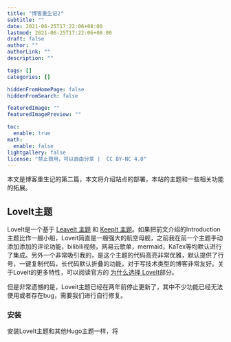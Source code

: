 ```yaml
---
title: "博客重生记2"
subtitle: ""
date: 2021-06-25T17:22:06+08:00
lastmod: 2021-06-25T17:22:06+08:00
draft: false
author: ""
authorLink: ""
description: ""

tags: []
categories: []

hiddenFromHomePage: false
hiddenFromSearch: false

featuredImage: ""
featuredImagePreview: ""

toc:
  enable: true
math:
  enable: false
lightgallery: false
license: "禁止商用，可以自由分享 |  CC BY-NC 4.0"
---
```

本文是博客重生记的第二篇，本文将介绍站点的部署，本站的主题和一些相关功能的拓展。

<!--more-->

## LoveIt主题

LoveIt是一个基于 [LeaveIt 主题](https://github.com/liuzc/LeaveIt) 和 [KeepIt 主题](https://github.com/Fastbyte01/KeepIt)。如果把前文介绍的Introduction主题比作一艘小船，Loveit简直是一艘强大的航空母舰，之前我在前一个主题手动添加添加的评论功能，bilibili视频，网易云歌单，mermaid，KaTex等均默认进行了集成。另外一个非常吸引我的，是这个主题的代码高亮非常优雅，默认提供了行号，一键复制代码，长代码默认折叠的功能，对于写技术类型的博客非常友好。关于LoveIt的更多特性，可以阅读官方的 [为什么选择 LoveIt](https://github.com/dillonzq/LoveIt/blob/master/README.zh-cn.md#为什么选择-LoveIt)部分。

但是非常遗憾的是，Loveit主题已经在两年前停止更新了，其中不少功能已经无法使用或者存在bug，需要我们进行自行修复。

### 安装

安装LoveIt主题和其他Hugo主题一样，将
